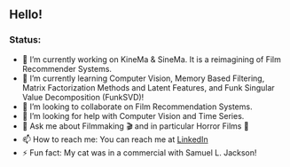 ## Hello!

### Status:

- 🔭 I’m currently working on KineMa & SineMa. It is a reimagining of Film Recommender Systems.
- 🌱 I’m currently learning Computer Vision, Memory Based Filtering, Matrix Factorization Methods and Latent Features, and Funk Singular Value Decomposition (FunkSVD)!
- 👯 I’m looking to collaborate on Film Recommendation Systems.
- 🤔 I’m looking for help with Computer Vision and Time Series.
- 💬 Ask me about Filmmaking 🎬 and in particular Horror Films 🔪
- 📫 How to reach me: You can reach me at [LinkedIn](https://www.linkedin.com/in/samuelgarcia3/)
- ⚡ Fun fact: My cat was in a commercial with Samuel L. Jackson!
